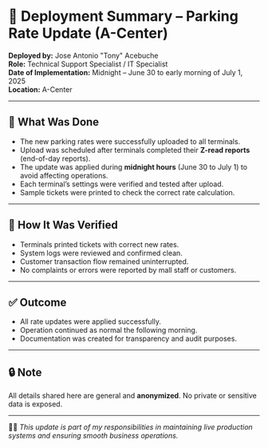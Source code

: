# 🚀 Deployment Summary – Parking Rate Update (A-Center)

**Deployed by:** Jose Antonio "Tony" Acebuche  
**Role:** Technical Support Specialist / IT Specialist  
**Date of Implementation:** Midnight – June 30 to early morning of July 1, 2025  
**Location:** A-Center  

---

## 🔧 What Was Done
- The new parking rates were successfully uploaded to all terminals.
- Upload was scheduled after terminals completed their **Z-read reports** (end-of-day reports).
- The update was applied during **midnight hours** (June 30 to July 1) to avoid affecting operations.
- Each terminal’s settings were verified and tested after upload.
- Sample tickets were printed to check the correct rate calculation.

---

## 🧪 How It Was Verified
- Terminals printed tickets with correct new rates.
- System logs were reviewed and confirmed clean.
- Customer transaction flow remained uninterrupted.
- No complaints or errors were reported by mall staff or customers.

---

## ✅ Outcome
- All rate updates were applied successfully.
- Operation continued as normal the following morning.
- Documentation was created for transparency and audit purposes.

---

## 🔒 Note
All details shared here are general and **anonymized**. No private or sensitive data is exposed.

---

👨‍💻 *This update is part of my responsibilities in maintaining live production systems and ensuring smooth business operations.*
